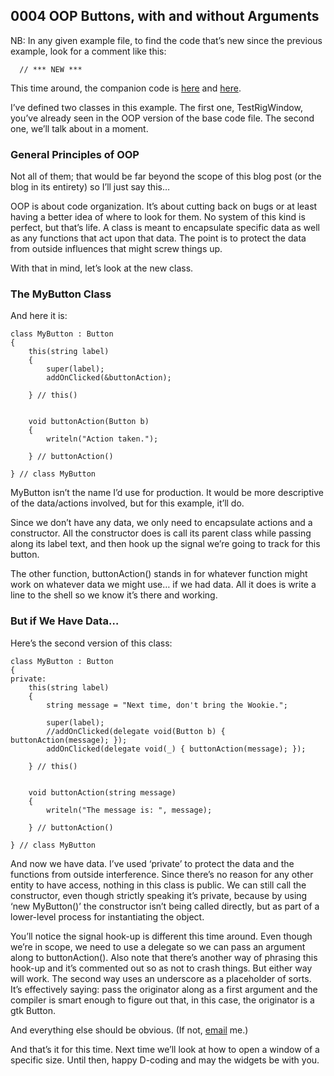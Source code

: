 ## 0004 OOP Buttons, with and without Arguments

NB: In any given example file, to find the code that’s new since the previous example, look for a comment like this:

      // *** NEW ***

This time around, the companion code is [here]( https://github.com/rontarrant/gtkDcoding/blob/master/002_button/button_002_03_oop_noargs.d) and [here]( https://github.com/rontarrant/gtkDcoding/blob/master/002_button/button_002_04_oop_arg.d).

I’ve defined two classes in this example. The first one, TestRigWindow, you’ve already seen in the OOP version of the base code file. The second one, we’ll talk about in a moment.

### General Principles of OOP

Not all of them; that would be far beyond the scope of this blog post (or the blog in its entirety) so I’ll just say this…

OOP is about code organization. It’s about cutting back on bugs or at least having a better idea of where to look for them. No system of this kind is perfect, but that’s life. A class is meant to encapsulate specific data as well as any functions that act upon that data. The point is to protect the data from outside influences that might screw things up.

With that in mind, let’s look at the new class.

### The MyButton Class

And here it is:

	class MyButton : Button
	{
		this(string label)
		{
			super(label);
			addOnClicked(&buttonAction);
			
		} // this()
		
		
		void buttonAction(Button b)
		{
			writeln("Action taken.");
			
		} // buttonAction()
		
	} // class MyButton

MyButton isn’t the name I’d use for production. It would be more descriptive of the data/actions involved, but for this example, it’ll do.

Since we don’t have any data, we only need to encapsulate actions and a constructor. All the constructor does is call its parent class while passing along its label text, and then hook up the signal we’re going to track for this button.

The other function, buttonAction() stands in for whatever function might work on whatever data we might use… if we had data. All it does is write a line to the shell so we know it’s there and working.

### But if We Have Data…

Here’s the second version of this class:

	class MyButton : Button
	{
	private:
		this(string label)
		{
			string message = "Next time, don't bring the Wookie.";
			
			super(label);
			//addOnClicked(delegate void(Button b) { buttonAction(message); });
			addOnClicked(delegate void(_) { buttonAction(message); });
			
		} // this()
		
	
		void buttonAction(string message)
		{
			writeln("The message is: ", message);
			
		} // buttonAction()
		
	} // class MyButton

And now we have data. I’ve used ‘private’ to protect the data and the functions from outside interference. Since there’s no reason for any other entity to have access, nothing in this class is public. We can still call the constructor, even though strictly speaking it’s private, because by using ‘new MyButton()’ the constructor isn’t being called directly, but as part of a lower-level process for instantiating the object.

You’ll notice the signal hook-up is different this time around. Even though we’re in scope, we need to use a delegate so we can pass an argument along to buttonAction(). Also note that there’s another way of phrasing this hook-up and it’s commented out so as not to crash things. But either way will work. The second way uses an underscore as a placeholder of sorts. It’s effectively saying: pass the originator along as a first argument and the compiler is smart enough to figure out that, in this case, the originator is a gtk Button.

And everything else should be obvious. (If not, [email](mailto:gtkdcoding@gmail.com) me.)

And that’s it for this time. Next time we’ll look at how to open a window of a specific size. Until then, happy D-coding and may the widgets be with you.


